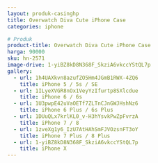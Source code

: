 ```yaml
---
layout: produk-casinghp
title: Overwatch Diva Cute iPhone Case
categories: iphone

# Produk
product-title: Overwatch Diva Cute iPhone Case
harga: 90000
sku: hn-2571
image-drive: 1-yiBZ8kD8N368F_SkziA6vkccYStQL7p
gallery:
  - url: 1h4UAXkvn8azufZO5Hm4JGmB1RWX-4ZQ6
    title: iPhone 5 / 5s / SE
  - url: 1ILyeXVGR8nOx1VeyYzIfurtp8SXlcdue
    title: iPhone 6 / 6s
  - url: 1U3pwpE42uVaOETf7ZLTnCJnGWJHshNz6
    title: iPhone 6 Plus / 6s Plus
  - url: 1DUuQLx7krlKL0_v-H3hYsvkPwZpFvrzA
    title: iPhone 7 / 8
  - url: 1zveXg1y6_IzU7AtHAhSmFJVOzsnFT3oY
    title: iPhone 7 Plus / 8 Plus
  - url: 1-yiBZ8kD8N368F_SkziA6vkccYStQL7p
    title: iPhone X
---
```

